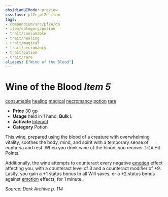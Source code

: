 ```yaml
---
obsidianUIMode: preview
cssclass: pf2e,pf2e-item
tags:
- compendium/src/pf2e/da
- item/category/potion
- trait/consumable
- trait/healing
- trait/magical
- trait/necromancy
- trait/potion
- trait/rare
aliases: ["Wine of the Blood"]
---
```

# Wine of the Blood *Item 5*  
[consumable](/rules/traits/consumable.md)  [healing](/rules/traits/healing.md)  [magical](/rules/traits/magical.md)  [necromancy](/rules/traits/necromancy.md)  [potion](/rules/traits/potion.md)  [rare](/rules/traits/rare.md)  

- **Price** 30 gp
- **Usage** held in 1 hand; **Bulk** L
- **Activate** [Interact](/rules/actions/interact.md)
- **Category** Potion

This wine, prepared using the blood of a creature with overwhelming vitality, soothes the body, mind, and spirit with a temporary sense of euphoria and rest. When you drink wine of the blood, you recover `2d10` Hit Points.

Additionally, the wine attempts to counteract every negative [emotion](/rules/traits/emotion.md) effect affecting you, with a counteract level of 3 and a counteract modifier of +9. Lastly, you gain a +1 status bonus to all Will saves, or a +2 status bonus against [emotion](/rules/traits/emotion.md) effects, for 1 minute.

*Source: Dark Archive p. 114*